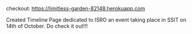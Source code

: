 checkout:
https://limitless-garden-82148.herokuapp.com

Created Timeline Page dedicated to ISRO an event taking place in SSIT on 14th of October.
Do check it out!!!
